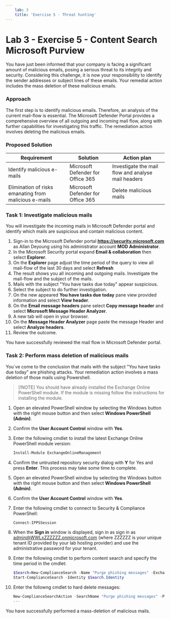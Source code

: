 ```yaml
---
    lab: 3
    title: 'Exercise 5 - Threat hunting'
---
```



# Lab 3 - Exercise 5 - Content Search Microsoft Purview

You have just been informed that your company is facing a significant amount of malicious emails, posing a serious threat to its integrity and security. Considering this challenge, it is now your responsibility to identify the sender addresses or subject lines of these emails. Your remedial action includes the mass deletion of these malicious emails.

### Approach

The first step is to identify malicious emails. Therefore, an analysis of the current mail-flow is essential. The Microsoft Defender Portal provides a comprehensive overview of all outgoing and incoming mail flow, along with further capabilities for investigating this traffic. The remediation action involves deleting the malicious emails. 

### Proposed Solution

|Requirement|Solution|Action plan|
|----|----|----|
|Identify malicious e-mails|Microsoft Defender for Office 365|Investigate the mail flow and analyse mail headers|
|Elimination of risks emanating from malicious e-mails|Microsoft Defender for Office 365|Delete malicious mails|

### Task 1: Investigate malicious mails

You will investigate the incoming mails in Microsoft Defender portal and identify which mails are suspicious and contain malicious content.

1. Sign-in to the Microsoft Defender portal **https://security.microsoft.com** as Allan Deyoung using his administrator account **MOD Administrator**.
1. In the Microsoft Security portal expand **Email & collaboration** then select **Explorer**.
1. On the **Explorer** page adjust the time period of the query to view all mail-flow of the last 30 days and select **Refresh**
1. The result shows you all incoming and outgoing mails. Investigate the mail-flow and the subject of the mails.
1. Mails with the subject "You have tasks due today" appear suspicious.
1. Select the subject to do further investigation.
1. On the new appeared **You have tasks due today** pane view provided information and select **View header**.
1. On the **Email message headers** pane select **Copy message header** and select **Microsoft Message Header Analyzer**.
1. A new tab will open in your browser.
1. On the **Message Header Analyzer** page paste the message Header and select **Analyze headers**.
1. Review the outcome.

You have successfully reviewed the mail flow in Microsoft Defender portal.

### Task 2: Perform mass deletion of malicious mails

You´ve come to the conclusion that mails with the subject "You have tasks due today" are phishing attacks. Your remediation action involves a mass deletion of those mails using Powershell.

>[!NOTE] You should have already installed the Exchange Online PowerShell module. If the module is missing follow the instructions for installing the module.

1. Open an elevated PowerShell window by selecting the Windows button with the right mouse button and then select **Windows PowerShell (Admin)**.
1. Confirm the **User Account Control** window with **Yes**.
1. Enter the following cmdlet to install the latest Exchange Online PowerShell module version:

    ```powershell
    Install-Module ExchangeOnlineManagement
    ```
1. Confirm the untrusted repository security dialog with **Y** for Yes and press **Enter**.  This process may take some time to complete.
1. Open an elevated PowerShell window by selecting the Windows button with the right mouse button and then select **Windows PowerShell (Admin)**.
1. Confirm the **User Account Control** window with **Yes**.
1. Enter the following cmdlet to connect to Security & Compliance PowerShell:

    ```powershell
    Connect-IPPSSession
    ```

1. When the **Sign in** window is displayed, sign in as sign in as admin@WWLxZZZZZZ.onmicrosoft.com (where ZZZZZZ is your unique tenant ID provided by your lab hosting provider) and use the administrative password for your tenant.
1. Enter the following cmdlet to perform content search and specify the time period in the cmdlet:

    ```powershell
    $Search=New-ComplianceSearch -Name "Purge phishing messages" -ExchangeLocation All -ContentMatchQuery '(Received:mm/dd/yyyy..mm/dd/yyyy) AND (Subject:"You have tasks due today")'
    Start-ComplianceSearch -Identity $Search.Identity
    ```
1. Enter the followng cmdlet to hard delete messages:

    ```powershell
    New-ComplianceSearchAction -SearchName "Purge phishing messages" -Purge -PurgeType HardDelete
    ---
You have successfully performed a mass-deletion of malicious mails.